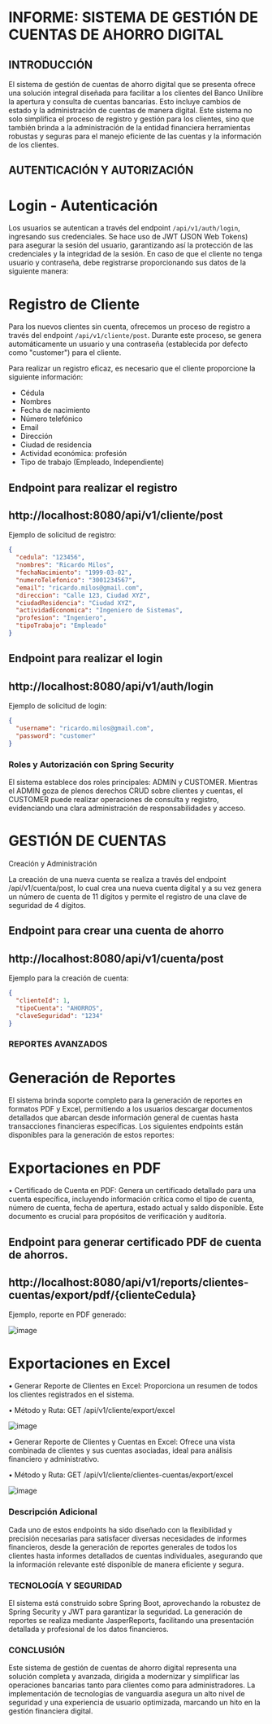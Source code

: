 # INFORME: SISTEMA DE GESTIÓN DE CUENTAS DE AHORRO DIGITAL

## INTRODUCCIÓN

El sistema de gestión de cuentas de ahorro digital que se presenta ofrece una solución integral diseñada para facilitar a los clientes del Banco Unilibre la apertura y consulta de cuentas bancarias. Esto incluye cambios de estado y la administración de cuentas de manera digital. Este sistema no solo simplifica el proceso de registro y gestión para los clientes, sino que también brinda a la administración de la entidad financiera herramientas robustas y seguras para el manejo eficiente de las cuentas y la información de los clientes.

## AUTENTICACIÓN Y AUTORIZACIÓN

# Login - Autenticación

Los usuarios se autentican a través del endpoint `/api/v1/auth/login`, ingresando sus credenciales. Se hace uso de JWT (JSON Web Tokens) para asegurar la sesión del usuario, garantizando así la protección de las credenciales y la integridad de la sesión. En caso de que el cliente no tenga usuario y contraseña, debe registrarse proporcionando sus datos de la siguiente manera:

# Registro de Cliente

Para los nuevos clientes sin cuenta, ofrecemos un proceso de registro a través del endpoint `/api/v1/cliente/post`. Durante este proceso, se genera automáticamente un usuario y una contraseña (establecida por defecto como "customer") para el cliente.

Para realizar un registro eficaz, es necesario que el cliente proporcione la siguiente información:

- Cédula
- Nombres
- Fecha de nacimiento
- Número telefónico
- Email
- Dirección
- Ciudad de residencia
- Actividad económica: profesión
- Tipo de trabajo (Empleado, Independiente)
  
## Endpoint para realizar el registro

## http://localhost:8080/api/v1/cliente/post

Ejemplo de solicitud de registro:

```json
{
  "cedula": "123456",
  "nombres": "Ricardo Milos",
  "fechaNacimiento": "1999-03-02",
  "numeroTelefonico": "3001234567",
  "email": "ricardo.milos@gmail.com",
  "direccion": "Calle 123, Ciudad XYZ",
  "ciudadResidencia": "Ciudad XYZ",
  "actividadEconomica": "Ingeniero de Sistemas",
  "profesion": "Ingeniero",
  "tipoTrabajo": "Empleado"
}
```
## Endpoint para realizar el login 

## http://localhost:8080/api/v1/auth/login

Ejemplo de solicitud de login:

```json
{
  "username": "ricardo.milos@gmail.com",
  "password": "customer"
}
```
### Roles y Autorización con Spring Security

El sistema establece dos roles principales: ADMIN y CUSTOMER. Mientras el ADMIN goza de plenos derechos CRUD sobre clientes y cuentas, el CUSTOMER puede realizar operaciones de consulta y registro, evidenciando una clara administración de responsabilidades y acceso.

# GESTIÓN DE CUENTAS

Creación y Administración

La creación de una nueva cuenta se realiza a través del endpoint /api/v1/cuenta/post, lo cual crea una nueva cuenta digital y a su vez genera un número de cuenta de 11 dígitos y permite el registro de una clave de seguridad de 4 dígitos.

## Endpoint para crear una cuenta de ahorro 

## http://localhost:8080/api/v1/cuenta/post

Ejemplo para la creación de cuenta:

```json
{
  "clienteId": 1,
  "tipoCuenta": "AHORROS",
  "claveSeguridad": "1234"
}
```

### REPORTES AVANZADOS

# Generación de Reportes

El sistema brinda soporte completo para la generación de reportes en formatos PDF y Excel, permitiendo a los usuarios descargar documentos detallados que abarcan desde información general de cuentas hasta transacciones financieras específicas. Los siguientes endpoints están disponibles para la generación de estos reportes:

# Exportaciones en PDF

•	Certificado de Cuenta en PDF: Genera un certificado detallado para una cuenta específica, incluyendo información crítica como el tipo de cuenta, número de cuenta, fecha de apertura, estado actual y saldo disponible. Este documento es crucial para propósitos de verificación y auditoría.

## Endpoint para generar certificado PDF de cuenta de ahorros.

## http://localhost:8080/api/v1/reports/clientes-cuentas/export/pdf/{clienteCedula}

Ejemplo, reporte en PDF generado:

![image](https://github.com/Julian1699/Back-API-Banco-Unlibre/assets/114323630/a0a75e87-7721-412f-b105-c52e9924d5fb)

# Exportaciones en Excel

•	Generar Reporte de Clientes en Excel: Proporciona un resumen de todos los clientes registrados en el sistema.

•	Método y Ruta: GET /api/v1/cliente/export/excel

![image](https://github.com/Julian1699/Back-API-Banco-Unlibre/assets/114323630/ed57204c-f3e1-4586-8352-360d672320d7)

•	Generar Reporte de Clientes y Cuentas en Excel: Ofrece una vista combinada de clientes y sus cuentas asociadas, ideal para análisis financiero y administrativo.

•	Método y Ruta: GET /api/v1/cliente/clientes-cuentas/export/excel

![image](https://github.com/Julian1699/Back-API-Banco-Unlibre/assets/114323630/0e810a84-c498-4476-8dfd-b7e25021179d)

### Descripción Adicional

Cada uno de estos endpoints ha sido diseñado con la flexibilidad y precisión necesarias para satisfacer diversas necesidades de informes financieros, desde la generación de reportes generales de todos los clientes hasta informes detallados de cuentas individuales, asegurando que la información relevante esté disponible de manera eficiente y segura.

### TECNOLOGÍA Y SEGURIDAD

El sistema está construido sobre Spring Boot, aprovechando la robustez de Spring Security y JWT para garantizar la seguridad. La generación de reportes se realiza mediante JasperReports, facilitando una presentación detallada y profesional de los datos financieros.

### CONCLUSIÓN

Este sistema de gestión de cuentas de ahorro digital representa una solución completa y avanzada, dirigida a modernizar y simplificar las operaciones bancarias tanto para clientes como para administradores. La implementación de tecnologías de vanguardia asegura un alto nivel de seguridad y una experiencia de usuario optimizada, marcando un hito en la gestión financiera digital.

